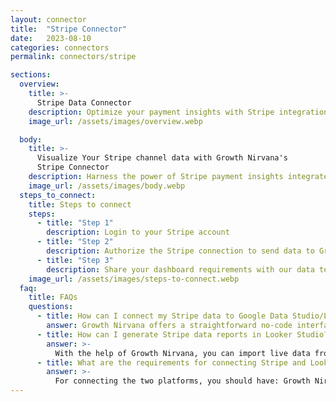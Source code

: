 ```yaml
---
layout: connector
title:  "Stripe Connector"
date:   2023-08-10
categories: connectors
permalink: connectors/stripe

sections:
  overview:
    title: >-
      Stripe Data Connector
    description: Optimize your payment insights with Stripe integration. Seamlessly merge payment data from Stripe with Looker Studio's analytical capabilities, unlocking insights that drive payment strategies, transaction analysis, and operational excellence.
    image_url: /assets/images/overview.webp

  body:
    title: >-
      Visualize Your Stripe channel data with Growth Nirvana's
      Stripe Connector
    description: Harness the power of Stripe payment insights integrated into Looker Studio for strategic payment decisions.
    image_url: /assets/images/body.webp
  steps_to_connect:
    title: Steps to connect
    steps:
      - title: "Step 1"
        description: Login to your Stripe account
      - title: "Step 2"
        description: Authorize the Stripe connection to send data to Growth Nirvana
      - title: "Step 3"
        description: Share your dashboard requirements with our data team. We will build the report for you.
    image_url: /assets/images/steps-to-connect.webp
  faq:
    title: FAQs
    questions:
      - title: How can I connect my Stripe data to Google Data Studio/Looker Studio?
        answer: Growth Nirvana offers a straightforward no-code interface to connect to Stripe data sources.
      - title: How can I generate Stripe data reports in Looker Studio?
        answer: >-
          With the help of Growth Nirvana, you can import live data from Stripe into Looker Studio. These data can be viewed in charts, tables, and dashboards to generate branded reports that can be shared instantly.
      - title: What are the requirements for connecting Stripe and Looker Studio?
        answer: >-
          For connecting the two platforms, you should have: Growth Nirvana Account and Stripe Ads Account
---
```

